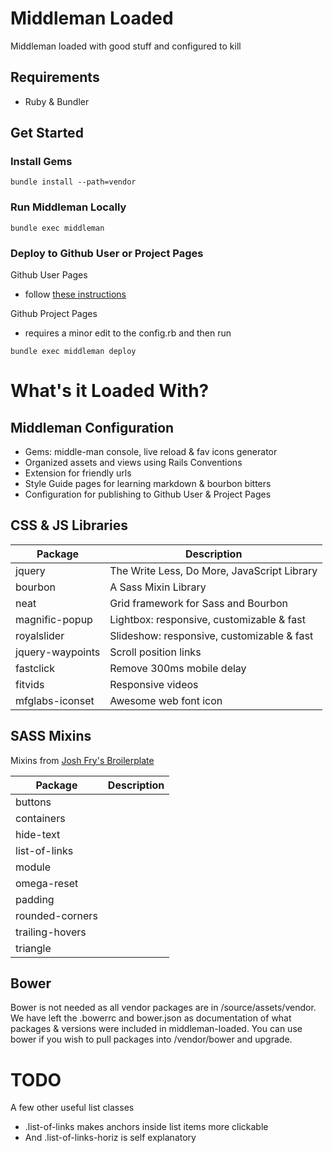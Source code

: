 # Middleman Loaded

Middleman loaded with good stuff and configured to kill

## Requirements

* Ruby & Bundler

## Get Started

### Install Gems

```
bundle install --path=vendor
```

### Run Middleman Locally

```
bundle exec middleman
```

### Deploy to Github User or Project Pages

Github User Pages

* follow [these instructions](http://www.beesbot.com/middleman-github-user-pages/)

Github Project Pages 

* requires a minor edit to the config.rb and then run

```
bundle exec middleman deploy
```


# What's it Loaded With?

## Middleman Configuration

* Gems: middle-man console, live reload & fav icons generator
* Organized assets and views using Rails Conventions
* Extension for friendly urls
* Style Guide pages for learning markdown & bourbon bitters
* Configuration for publishing to Github User & Project Pages

## CSS & JS Libraries

| Package           | Description                                  |
| ----------------- | -------------------------------------------- |
| jquery            | The Write Less, Do More, JavaScript Library  |
| bourbon           | A Sass Mixin Library                         |
| neat              | Grid framework for Sass and Bourbon          |
| magnific-popup    | Lightbox: responsive, customizable & fast    |
| royalslider       | Slideshow: responsive, customizable & fast   |
| jquery-waypoints  | Scroll position links                        |
| fastclick         | Remove 300ms mobile delay                    |
| fitvids           | Responsive videos                            |
| mfglabs-iconset   | Awesome web font icon                        |


## SASS Mixins

Mixins from [Josh Fry's Broilerplate](https://github.com/joshfry/assemble-bp)

| Package           | Description                                  |
| ----------------- | -------------------------------------------- |
| buttons           |   |
| containers        |   |
| hide-text         |   |
| list-of-links     |   |
| module            |   |
| omega-reset       |   |
| padding           |   |
| rounded-corners   |   |
| trailing-hovers   |   |
| triangle          |   |

## Bower

Bower is not needed as all vendor packages are in /source/assets/vendor.  We have left the .bowerrc and bower.json as documentation of what packages & versions were included in middleman-loaded. You can use bower if you wish to pull packages into /vendor/bower and upgrade.

# TODO

A few other useful list classes

* .list-of-links makes anchors inside list items more clickable
* And .list-of-links-horiz is self explanatory
